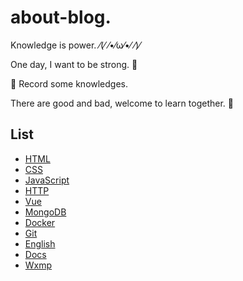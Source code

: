 # about-blog.

Knowledge is power. ⁄(⁄ ⁄•⁄ω⁄•⁄ ⁄)⁄

One day, I want to be strong. 💪

📙 Record some knowledges.

There are good and bad, welcome to learn together. 👏

## List

- [HTML](https://github.com/ysfscream/about-blog/tree/master/HTML)
- [CSS](https://github.com/ysfscream/about-blog/tree/master/CSS)
- [JavaScript](https://github.com/ysfscream/about-blog/tree/master/Javascript)
- [HTTP](https://github.com/ysfscream/about-blog/tree/master/HTTP)
- [Vue](https://github.com/ysfscream/about-blog/tree/master/Vue)
- [MongoDB](https://github.com/ysfscream/about-blog/tree/master/MongoDB)
- [Docker](https://github.com/ysfscream/about-blog/tree/master/Docker)
- [Git](https://github.com/ysfscream/about-blog/tree/master/Git)
- [English](https://github.com/ysfscream/about-blog/tree/master/English)
- [Docs](https://github.com/ysfscream/about-blog/tree/master/Docs)
- [Wxmp](https://github.com/ysfscream/about-blog/tree/master/wxmp)
